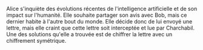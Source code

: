 Alice s'inquiète des évolutions récentes de l'intelligence artificielle et de son impact sur l'humanité.
Elle souhaite partager son avis avec Bob, mais ce dernier habite à l'autre bout du monde.
Elle décide donc de lui envoyé une lettre, mais elle craint que cette lettre soit interceptée et lue par Charchabil.
Une des solutions qu'elle a trouvée est de chiffrer la lettre avec un chiffrement symétrique. 